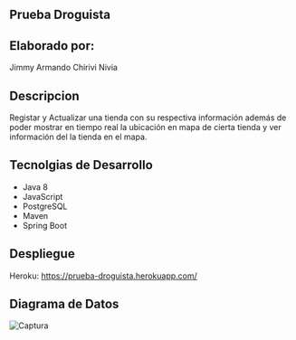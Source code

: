 ## Prueba Droguista

## Elaborado por:

Jimmy Armando Chirivi Nivia

## Descripcion

Registar y Actualizar una tienda con su respectiva información además de poder mostrar en tiempo real la ubicación en mapa de cierta tienda y ver información del la tienda en el mapa.

## Tecnolgias de Desarrollo

- Java 8
- JavaScript 
- PostgreSQL
- Maven
- Spring Boot


## Despliegue

Heroku: https://prueba-droguista.herokuapp.com/

## Diagrama de Datos

![Captura](https://user-images.githubusercontent.com/48265107/83341728-5e656780-a2ac-11ea-871f-f40497850d40.JPG)
